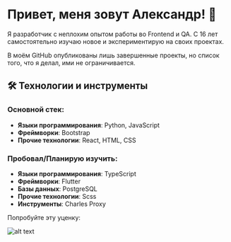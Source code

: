 # Привет, меня зовут Александр! 👋

Я разработчик с неплохим опытом работы во Frontend и QA. С 16 лет самостоятельно изучаю новое и экспериментирую на своих проектах.

В моём GitHub опубликованы лишь завершенные проекты, но список того, что я делал, ими не ограничивается.

## 🛠️ Технологии и инструменты

### Основной стек:
- **Языки программирования**: Python, JavaScript
- **Фреймворки**: Bootstrap
- **Прочие технологии**: React, HTML, CSS

### Пробовал/Планирую изучить:
- **Языки программирования**: TypeScript
- **Фреймворки**: Flutter
- **Базы данных**: PostgreSQL
- **Прочие технологии**: Scss
- **Инструменты**: Charles Proxy


Попробуйте эту уценку:

![alt text](https://freeimghost.net/images/2025/08/10/QLmklRM6UPqc-plvmeMwV4t1d6cVtbXAGR_ODa7EeIuA5EoaxjyytXVJkS9QxIx0C7yyvi8A1EZqYuNWyoDIADSh.webp)